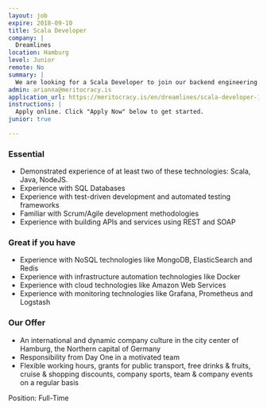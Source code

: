 ```yaml
---
layout: job
expire: 2018-09-10
title: Scala Developer
company: |
  Dreamlines
location: Hamburg
level: Junior
remote: No
summary: |
  We are looking for a Scala Developer to join our backend engineering team. The ideal candidate is a hands-on technology enthusiast with significant experience in developing scalable data platforms. You should be a good team player with critical thinking, a keen eye for detail and strong problem solving skills.
admin: arianna@meritocracy.is
application_url: https://meritocracy.is/en/dreamlines/scala-developer-14223?utm_source=underscore.io&utm_medium=referral&utm_campaign=dreamlines_scala_developer
instructions: |
  Apply online. Click "Apply Now" below to get started.
junior: true

---
```


<!-- break -->

### Essential

- Demonstrated experience of at least two of these technologies: Scala, Java, NodeJS. 
- Experience with SQL Databases
- Experience with test-driven development and automated testing frameworks
- Familiar with Scrum/Agile development methodologies
- Experience with building APIs and services using REST and SOAP 

### Great if you have

- Experience with NoSQL technologies like MongoDB, ElasticSearch and Redis
- Experience with infrastructure automation technologies like Docker
- Experience with cloud technologies like Amazon Web Services
- Experience with monitoring technologies like Grafana, Prometheus and Logstash

### Our Offer

- An international and dynamic company culture in the city center of Hamburg, the Northern capital of Germany
- Responsibility from Day One in a motivated team
- Flexible working hours, grants for public transport, free drinks & fruits, cruise & shopping discounts, company sports, team & company events on a regular basis

Position: Full-Time
